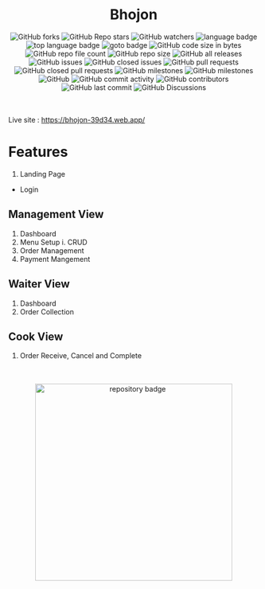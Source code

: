<h1 align="center">Bhojon</h1>

<!-- repository summary badges start -->
<div align="center">
    <img alt="GitHub forks" src="https://img.shields.io/github/forks/STRINGLABITSOLUTIONS/Bhojon?style=social">
    <img alt="GitHub Repo stars" src="https://img.shields.io/github/stars/STRINGLABITSOLUTIONS/Bhojon?style=social">
    <img alt="GitHub watchers" src="https://img.shields.io/github/watchers/STRINGLABITSOLUTIONS/Bhojon?style=social">
    <img alt="language badge" src="https://img.shields.io/github/languages/count/STRINGLABITSOLUTIONS/Bhojon"/>
    <img alt="top language badge" src="https://img.shields.io/github/languages/top/STRINGLABITSOLUTIONS/Bhojon">
    <img alt="goto badge" src="https://img.shields.io/github/search/STRINGLABITSOLUTIONS/Bhojon/goto">
    <img alt="GitHub code size in bytes" src="https://img.shields.io/github/languages/code-size/STRINGLABITSOLUTIONS/Bhojon">
    <img alt="GitHub repo file count" src="https://img.shields.io/github/directory-file-count/STRINGLABITSOLUTIONS/Bhojon">
    <img alt="GitHub repo size" src="https://img.shields.io/github/repo-size/STRINGLABITSOLUTIONS/Bhojon">
    <img alt="GitHub all releases" src="https://img.shields.io/github/downloads/STRINGLABITSOLUTIONS/Bhojon/total">
    <img alt="GitHub issues" src="https://img.shields.io/github/issues-raw/STRINGLABITSOLUTIONS/Bhojon">
    <img alt="GitHub closed issues" src="https://img.shields.io/github/issues-closed-raw/STRINGLABITSOLUTIONS/Bhojon">
    <img alt="GitHub pull requests" src="https://img.shields.io/github/issues-pr-raw/STRINGLABITSOLUTIONS/Bhojon">
    <img alt="GitHub closed pull requests" src="https://img.shields.io/github/issues-pr-closed-raw/STRINGLABITSOLUTIONS/Bhojon">
    <img alt="GitHub milestones" src="https://img.shields.io/github/milestones/open/STRINGLABITSOLUTIONS/Bhojon">
    <img alt="GitHub milestones" src="https://img.shields.io/github/milestones/closed/STRINGLABITSOLUTIONS/Bhojon">
    <img alt="GitHub" src="https://img.shields.io/github/license/STRINGLABITSOLUTIONS/Bhojon">
    <img alt="GitHub commit activity" src="https://img.shields.io/github/commit-activity/w/STRINGLABITSOLUTIONS/Bhojon">
    <img alt="GitHub contributors" src="https://img.shields.io/github/contributors/STRINGLABITSOLUTIONS/Bhojon">
    <img alt="GitHub last commit" src="https://img.shields.io/github/last-commit/STRINGLABITSOLUTIONS/Bhojon">
    <img alt="GitHub Discussions" src="https://img.shields.io/github/discussions/STRINGLABITSOLUTIONS/Bhojon">
</div>
<!-- repository summary badges end -->

<br>
<br>

Live site : https://bhojon-39d34.web.app/

# Features

1. Landing Page
  - Login

## Management View

1. Dashboard
2. Menu Setup
  i. CRUD
3. Order Management
4. Payment Mangement


## Waiter View

1. Dashboard
2. Order Collection

## Cook View

1. Order Receive, Cancel and Complete


<br>
<br>

<div align="center">
    <a href="https://github.com/STRINGLABITSOLUTIONS/Bhojon">
        <img width="396" src="https://github-readme-stats-mu-jet.vercel.app/api/pin/?username=STRINGLABITSOLUTIONS&repo=Bhojon&theme=react&bg_color=0D1117&border_color=61dafb&hide_border=false" alt="repository badge" />
    </a>
</div>

<br>
<br>